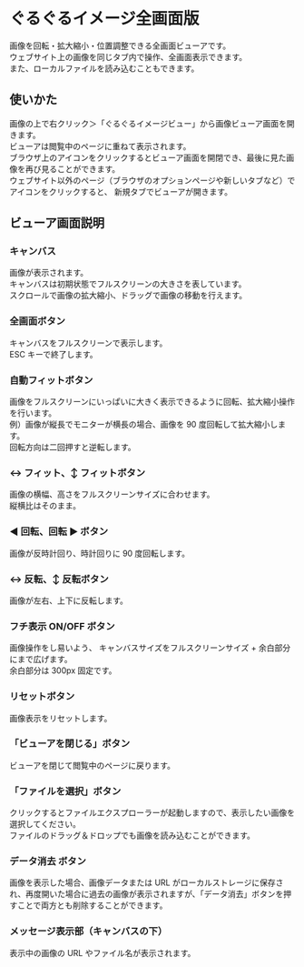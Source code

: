 # ぐるぐるイメージ全画面版

画像を回転・拡大縮小・位置調整できる全画面ビューアです。  
ウェブサイト上の画像を同じタブ内で操作、全画面表示できます。  
また、ローカルファイルを読み込むこともできます。

## 使いかた

画像の上で右クリック＞「ぐるぐるイメージビュー」から画像ビューア画面を開きます。  
ビューアは閲覧中のページに重ねて表示されます。  
ブラウザ上のアイコンをクリックするとビューア画面を開閉でき、最後に見た画像を再び見ることができます。  
ウェブサイト以外のページ（ブラウザのオプションページや新しいタブなど）でアイコンをクリックすると、 新規タブでビューアが開きます。

## ビューア画面説明

### キャンバス

画像が表示されます。  
キャンバスは初期状態でフルスクリーンの大きさを表しています。  
スクロールで画像の拡大縮小、ドラッグで画像の移動を行えます。

### 全画面ボタン

キャンバスをフルスクリーンで表示します。  
ESC キーで終了します。

### 自動フィットボタン

画像をフルスクリーンにいっぱいに大きく表示できるように回転、拡大縮小操作を行います。  
例）画像が縦長でモニターが横長の場合、画像を 90 度回転して拡大縮小します。  
回転方向は二回押すと逆転します。

### ↔ フィット、↕ フィットボタン

画像の横幅、高さをフルスクリーンサイズに合わせます。  
縦横比はそのまま。

### ◀ 回転、回転 ▶ ボタン

画像が反時計回り、時計回りに 90 度回転します。

### ↔ 反転、↕ 反転ボタン

画像が左右、上下に反転します。

### フチ表示 ON/OFF ボタン

画像操作をし易いよう、 キャンバスサイズをフルスクリーンサイズ + 余白部分にまで広げます。  
余白部分は 300px 固定です。

### リセットボタン

画像表示をリセットします。

### 「ビューアを閉じる」ボタン

ビューアを閉じて閲覧中のページに戻ります。

### 「ファイルを選択」ボタン

クリックするとファイルエクスプローラーが起動しますので、表示したい画像を選択してください。  
ファイルのドラッグ＆ドロップでも画像を読み込むことができます。

### データ消去 ボタン

画像を表示した場合、画像データまたは URL がローカルストレージに保存され、再度開いた場合に過去の画像が表示されますが、「データ消去」ボタンを押すことで両方とも削除することができます。

### メッセージ表示部（キャンバスの下）

表示中の画像の URL やファイル名が表示されます。
